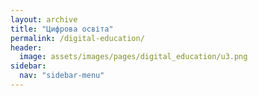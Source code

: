 ```yaml
---
layout: archive
title: "Цифрова освіта"
permalink: /digital-education/
header:
  image: assets/images/pages/digital_education/u3.png
sidebar:
  nav: "sidebar-menu"
---
```

